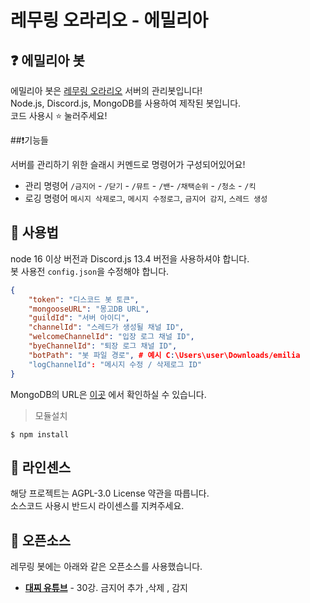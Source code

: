 # 레무링 오라리오 - 에밀리아

## ❓ 에밀리아 봇

에밀리아 봇은 [레무링 오라리오](https://rem-guilds.xyz) 서버의 관리봇입니다!  
Node.js, Discord.js, MongoDB를 사용하여 제작된 봇입니다.  
코드 사용시  ⭐ 눌러주세요!
  
  
##❗기능들

서버를 관리하기 위한 슬래시 커멘드로 명령어가 구성되어있어요!  

*  관리 명령어 `/금지어` - `/닫기` - `/뮤트` - `/밴`- `/채택순위` - `/청소` - `/킥`
*  로깅 명령어 `메시지 삭제로그`, `메시지 수정로그`, `금지어 감지`, `스레드 생성`

## 📝 사용법

node 16 이상 버전과 Discord.js 13.4 버전을 사용하셔야 합니다.  
봇 사용전 `config.json`을 수정해야 합니다.  
```json
{
    "token": "디스코드 봇 토큰",
    "mongooseURL": "몽고DB URL",
    "guildId": "서버 아이디",
    "channelId": "스레드가 생성될 채널 ID",
    "welcomeChannelId": "입장 로그 채널 ID",
    "byeChannelId": "퇴장 로그 채널 ID",
    "botPath": "봇 파일 경로", # 예시 C:\Users\user\Downloads/emilia
    "logChannelId": "메시지 수정 / 삭제로그 ID"
}
```

MongoDB의 URL은 [이곳](https://youtu.be/u-XiI28XRh4) 에서 확인하실 수 있습니다.

> 모듈설치
```shell
$ npm install
```


## 📖 라인센스

해당 프로젝트는 AGPL-3.0 License 약관을 따릅니다.  
소스코드 사용시 반드시 라이센스를 지켜주세요.

## 📜 오픈소스

레무링 봇에는 아래와 같은 오픈소스를 사용했습니다.

* **[대찌 유튜브](https://www.youtube.com/watch?v=L_pB0g4i0_M)** - 30강. 금지어 추가 ,삭제 , 감지
